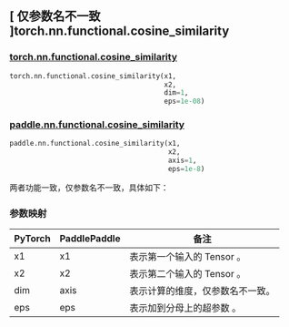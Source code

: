 ## [ 仅参数名不一致 ]torch.nn.functional.cosine_similarity

### [torch.nn.functional.cosine_similarity](https://pytorch.org/docs/stable/generated/torch.nn.functional.cosine_similarity.html?highlight=cosine#torch.nn.functional.cosine_similarity)

```python
torch.nn.functional.cosine_similarity(x1,
                                      x2,
                                      dim=1,
                                      eps=1e-08)
```

### [paddle.nn.functional.cosine_similarity](https://www.paddlepaddle.org.cn/documentation/docs/zh/develop/api/paddle/nn/functional/cosine_similarity_cn.html)

```python
paddle.nn.functional.cosine_similarity(x1,
                                       x2,
                                       axis=1,
                                       eps=1e-8)
```

两者功能一致，仅参数名不一致，具体如下：
### 参数映射
| PyTorch       | PaddlePaddle | 备注                                                   |
| ------------- | ------------ | ------------------------------------------------------ |
| x1          | x1         | 表示第一个输入的 Tensor 。                                     |
| x2          | x2         | 表示第二个输入的 Tensor 。                                     |
| dim          | axis         | 表示计算的维度，仅参数名不一致。                                     |
| eps          | eps         | 表示加到分母上的超参数 。                                     |
